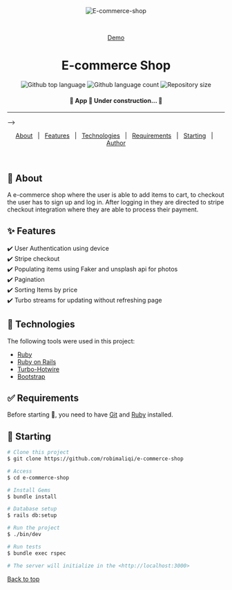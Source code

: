 <div align="center" id="top">
  <img src="./.github/app.gif" alt="E-commerce-shop" />

&#xa0;

<a href="https://e-commerce-shop1-ff023a051520.herokuapp.com/">Demo</a>

</div>

<h1 align="center">E-commerce Shop</h1>

<p align="center">
  <img alt="Github top language" src="https://img.shields.io/github/languages/top/robimaliqi/e-commerce-shop?color=56BEB8">

  <img alt="Github language count" src="https://img.shields.io/github/languages/count/robimaliqi/e-commerce-shop?color=56BEB8">

  <img alt="Repository size" src="https://img.shields.io/github/repo-size/robimaliqi/e-commerce-shop?color=56BEB8">

  <!-- <img alt="License" src="https://img.shields.io/github/license/robimaliqi/app?color=56BEB8"> -->

  <!-- <img alt="Github issues" src="https://img.shields.io/github/issues/robimaliqi/app?color=56BEB8" /> -->

  <!-- <img alt="Github forks" src="https://img.shields.io/github/forks/robimaliqi/app?color=56BEB8" /> -->

  <!-- <img alt="Github stars" src="https://img.shields.io/github/stars/robimaliqi/app?color=56BEB8" /> -->
</p>

<!-- Status -->

<h4 align="center">
	🚧  App 🚀 Under construction...  🚧
</h4>

<hr> -->

<p align="center">
  <a href="#dart-about">About</a> &#xa0; | &#xa0; 
  <a href="#sparkles-features">Features</a> &#xa0; | &#xa0;
  <a href="#rocket-technologies">Technologies</a> &#xa0; | &#xa0;
  <a href="#white_check_mark-requirements">Requirements</a> &#xa0; | &#xa0;
  <a href="#checkered_flag-starting">Starting</a> &#xa0; | &#xa0;
  <!-- <a href="#memo-license">License</a> &#xa0; | &#xa0; -->
  <a href="https://github.com/robimaliqi" target="_blank">Author</a>
</p>

<br>

## :dart: About

A e-commerce shop where the user is able to add items to cart, to checkout the user has to sign up and log in. After logging in they are directed to stripe checkout integration where they are able to process their payment.

## :sparkles: Features

:heavy_check_mark: User Authentication using device<br>
:heavy_check_mark: Stripe checkout<br>
:heavy_check_mark: Populating items using Faker and unsplash api for photos<br>
:heavy_check_mark: Pagination<br>
:heavy_check_mark: Sorting Items by price<br>
:heavy_check_mark: Turbo streams for updating without refreshing page

## :rocket: Technologies

The following tools were used in this project:

- [Ruby](https://www.ruby-lang.org/)
- [Ruby on Rails](https://rubyonrails.org/)
- [Turbo-Hotwire](https://turbo.hotwired.dev/)
- [Bootstrap](https://getbootstrap.com/)

## :white_check_mark: Requirements

Before starting :checkered_flag:, you need to have [Git](https://git-scm.com) and [Ruby](https://www.ruby-lang.org/) installed.

## :checkered_flag: Starting

```bash
# Clone this project
$ git clone https://github.com/robimaliqi/e-commerce-shop

# Access
$ cd e-commerce-shop

# Install Gems
$ bundle install

# Database setup
$ rails db:setup

# Run the project
$ ./bin/dev

# Run tests
$ bundle exec rspec

# The server will initialize in the <http://localhost:3000>
```

<a href="#top">Back to top</a>

